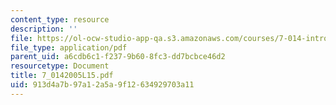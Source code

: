 ```yaml
---
content_type: resource
description: ''
file: https://ol-ocw-studio-app-qa.s3.amazonaws.com/courses/7-014-introductory-biology-spring-2005/913d4a7b97a12a5a9f12634929703a11_7_0142005L15.pdf
file_type: application/pdf
parent_uid: a6cdb6c1-f237-9b60-8fc3-dd7bcbce46d2
resourcetype: Document
title: 7_0142005L15.pdf
uid: 913d4a7b-97a1-2a5a-9f12-634929703a11
---
```

